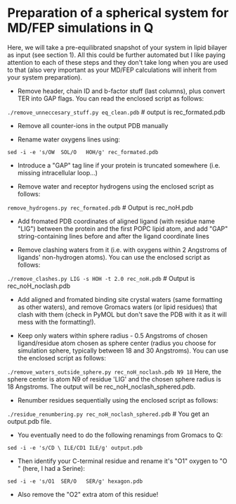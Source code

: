 # Preparation of a spherical system for MD/FEP simulations in Q

Here, we will take a pre-equilibrated snapshot of your system in lipid bilayer as input (see section 1). All this could be further automated but I like paying attention to each of these steps and they don't take long when you are used to that (also very important as your MD/FEP calculations will inherit from your system preparation).

- Remove header, chain ID and b-factor stuff (last columns), plus convert TER into GAP flags. You can read the enclosed script as follows:

```./remove_unneccesary_stuff.py eq_clean.pdb``` # output is rec_formated.pdb

- Remove all counter-ions in the output PDB manually

- Rename water oxygens lines using:

```sed -i -e 's/OW  SOL/O   HOH/g' rec_formated.pdb```

- Introduce a "GAP" tag line if your protein is truncated somewhere (i.e. missing intracellular loop...)

- Remove water and receptor hydrogens using the enclosed script as follows:

```remove_hydrogens.py rec_formated.pdb``` # Output is rec_noH.pdb

- Add fromated PDB coordinates of aligned ligand (with residue name "LIG") between the protein and the first POPC lipid atom, and add "GAP" string-containing lines before and after the ligand coordinate lines

- Remove clashing waters from it (i.e. with oxygens within 2 Angstroms of ligands' non-hydrogen atoms). You can use the enclosed script as follows:

```./remove_clashes.py LIG -s HOH -t 2.0 rec_noH.pdb``` # Output is rec_noH_noclash.pdb

- Add aligned and fromated binding site crystal waters (same formatting as other waters), and remove Gromacs waters (or lipid residues) that clash with them (check in PyMOL but don't save the PDB with it as it will mess with the formatting!).

- Keep only waters within sphere radius - 0.5 Angstroms of chosen ligand/residue atom chosen as sphere center (radius you choose for simulation sphere, typically between 18 and 30 Angstroms). You can use the enclosed script as follows:

```./remove_waters_outside_sphere.py rec_noH_noclash.pdb N9 18``` Here, the sphere center is atom N9 of residue 'LIG' and the chosen sphere radius is 18 Angstroms. The output will be rec_noH_noclash_sphered.pdb.

- Renumber residues sequentially using the enclosed script as follows:

```./residue_renumbering.py rec_noH_noclash_sphered.pdb``` # You get an output.pdb file.

- You eventually need to do the following renamings from Gromacs to Q:

```sed -i -e 's/CD \ ILE/CD1 ILE/g' output.pdb```

- Then identify your C-terminal residue and rename it's "O1" oxygen to "O " (here, I had a Serine):

```sed -i -e 's/O1  SER/O   SER/g' hexagon.pdb```

- Also remove the "O2" extra atom of this residue!
